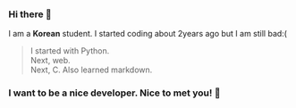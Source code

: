 ### Hi there 👋
I am a **Korean** student. I started coding about 2years ago but I am still bad:(
> I started with Python. <br />
> Next, web. <br />
> Next, C. Also learned markdown.


### I want to be a nice developer. Nice to met you! 👋
